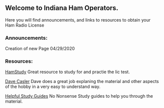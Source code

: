 ## Welcome to Indiana Ham Operators.

Here you will find announcements, and links to resources to obtain your Ham Radio License


### Announcements:

Creation of new Page 04/29/2020



### Resources:

[HamStudy](http://www.hamstudy.org)
Great resource to study for and practie the lic test.

[Dave Casler](https://www.youtube.com/channel/UCaBtYooQdmNzq63eID8RaLQ)
Dave does a great job explaning the material and other aspects of the hobby in a very easy to understand way.

[Helpful Study Guides](https://www.kb6nu.com/study-guides/)
No Nonsense Study guides to help you through the material.
